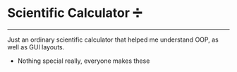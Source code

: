 # Scientific Calculator ➗
---
Just an ordinary scientific calculator that helped me understand OOP, as well as GUI layouts.
- Nothing special really, everyone makes these
